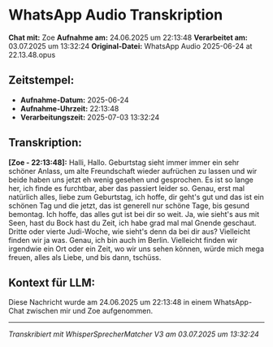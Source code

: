 # WhatsApp Audio Transkription

**Chat mit:** Zoe
**Aufnahme am:** 24.06.2025 um 22:13:48
**Verarbeitet am:** 03.07.2025 um 13:32:24
**Original-Datei:** WhatsApp Audio 2025-06-24 at 22.13.48.opus

## Zeitstempel:
- **Aufnahme-Datum:** 2025-06-24
- **Aufnahme-Uhrzeit:** 22:13:48
- **Verarbeitungszeit:** 2025-07-03 13:32:24

## Transkription:

**[Zoe - 22:13:48]:** Halli, Hallo. Geburtstag sieht immer immer ein sehr schöner Anlass, um alte Freundschaft
wieder aufrüchen zu lassen und wir beide haben uns jetzt eh wenig gesehen und gesprochen.
Es ist so lange her, ich finde es furchtbar, aber das passiert leider so.
Genau, erst mal natürlich alles, liebe zum Geburtstag, ich hoffe, dir geht's gut und
das ist ein schönen Tag und die jetzt, das ist generell nur schöne Tage, bis
gesund bemontag. Ich hoffe, das alles gut ist bei dir so weit.
Ja, wie sieht's aus mit Seen, hast du Bock hast du Zeit, ich habe grad mal mal
Gnende geschaut. Dritte oder vierte Judi-Woche, wie sieht's denn da bei dir aus?
Vielleicht finden wir ja was. Genau, ich bin auch im Berlin.
Vielleicht finden wir irgendwie ein Ort oder ein Zeit, wo wir uns sehen können, würde mich
mega freuen, alles als Liebe, und bis dann, tschüss.

## Kontext für LLM:
Diese Nachricht wurde am 24.06.2025 um 22:13:48 in einem WhatsApp-Chat zwischen mir und Zoe aufgenommen.

---
*Transkribiert mit WhisperSprecherMatcher V3 am 03.07.2025 um 13:32:24*
